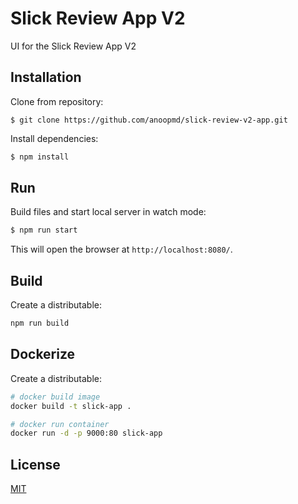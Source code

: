 # Slick Review App V2
UI for the Slick Review App V2

## Installation
Clone from repository:
```
$ git clone https://github.com/anoopmd/slick-review-v2-app.git
```

Install dependencies:
```js
$ npm install
```

## Run
Build files and start local server in watch mode:
```js
$ npm run start
```
This will open the browser at `http://localhost:8080/`.

## Build
Create a distributable:
```bash
npm run build
```
## Dockerize
Create a distributable:
```bash
# docker build image
docker build -t slick-app .

# docker run container
docker run -d -p 9000:80 slick-app
```

## License
[MIT](LICENSE)
